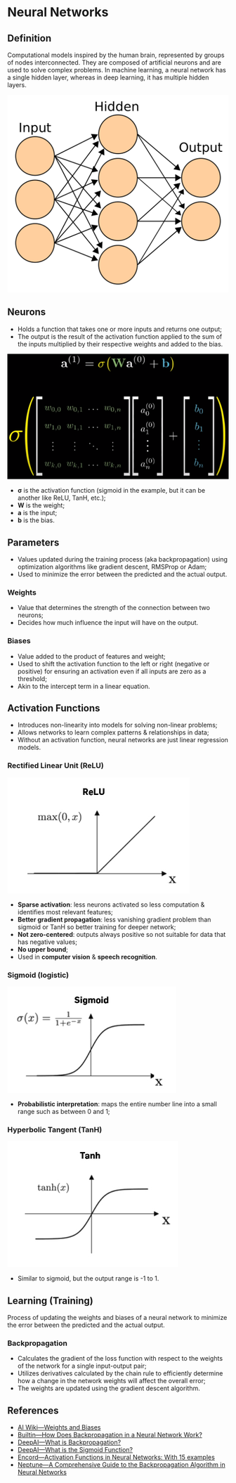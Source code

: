 # Neural Networks

## Definition

Computational models inspired by the human brain, represented by groups of nodes
interconnected.
They are composed of artificial neurons and are used to solve complex problems.
In machine learning, a neural network has a single hidden layer, whereas in deep
learning, it has multiple hidden layers.

![Simple neural network](../../.gitbook/assets/ai/nn/simple-nn.png)

## Neurons

- Holds a function that takes one or more inputs and returns one output;
- The output is the result of the activation function applied to the sum of the
  inputs multiplied by their respective weights and added to the bias.

![Mathematical model of a neuron. Source: 3Blue1Brown](../../.gitbook/assets/ai/nn/neuron.png)

- **σ** is the activation function (sigmoid in the example, but it can be
  another like ReLU, TanH, etc.); 
- **W** is the weight;
- **a** is the input;
- **b** is the bias.

## Parameters

- Values updated during the training process (aka backpropagation) using
  optimization algorithms like gradient descent, RMSProp or Adam;
- Used to minimize the error between the predicted and the actual output.

### Weights

- Value that determines the strength of the connection between two neurons;
- Decides how much influence the input will have on the output.

### Biases

- Value added to the product of features and weight;
- Used to shift the activation function to the left or right (negative or
  positive) for ensuring an activation even if all inputs are zero as a
  threshold;
- Akin to the intercept term in a linear equation.

## Activation Functions

- Introduces non-linearity into models for solving non-linear problems;
- Allows networks to learn complex patterns & relationships in data;
- Without an activation function, neural networks are just linear regression models.

### Rectified Linear Unit (ReLU) 

![ReLU Activation Function](../../.gitbook/assets/ai/nn/activation-functions/relu.jpg)

- **Sparse activation**: less neurons activated so less computation & identifies
  most relevant features;
- **Better gradient propagation**: less vanishing gradient problem than sigmoid
  or TanH so better training for deeper network;
- **Not zero-centered**: outputs always positive so not suitable for data that
  has negative values;
- **No upper bound**;
- Used in **computer vision** & **speech recognition**.

### Sigmoid (logistic)

![Sigmoid Activation Function](../../.gitbook/assets/ai/nn/activation-functions/sigmoid.jpg)

- **Probabilistic interpretation**: maps the entire number line into a small
  range such as between 0 and 1;

### Hyperbolic Tangent (TanH)

![TanH Activation Function](../../.gitbook/assets/ai/nn/activation-functions/tanh.jpg)

- Similar to sigmoid, but the output range is -1 to 1.

## Learning (Training)

Process of updating the weights and biases of a neural network to minimize the
error between the predicted and the actual output.

### Backpropagation

- Calculates the gradient of the loss function with respect to the weights of
  the network for a single input-output pair;
- Utilizes derivatives calculated by the chain rule to efficiently determine how
  a change in the network weights will affect the overall error;
- The weights are updated using the gradient descent algorithm.

## References

- [AI Wiki—Weights and Biases](https://machine-learning.paperspace.com/wiki/weights-and-biases)
- [Builtin—How Does Backpropagation in a Neural Network Work?](https://builtin.com/machine-learning/backpropagation-neural-network)
- [DeepAI—What is Backpropagation?](https://deepai.org/machine-learning-glossary-and-terms/backpropagation)
- [DeepAI—What is the Sigmoid Function?](https://deepai.org/machine-learning-glossary-and-terms/sigmoid-function)
- [Encord—Activation Functions in Neural Networks: With 15 examples](https://encord.com/blog/activation-functions-neural-networks)
- [Neptune—A Comprehensive Guide to the Backpropagation Algorithm in Neural Networks](https://neptune.ai/blog/backpropagation-algorithm-in-neural-networks-guide)
